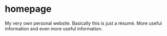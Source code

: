 # homepage
My very own personal website. Basically this is just a résumé. More useful information and even more useful information.
